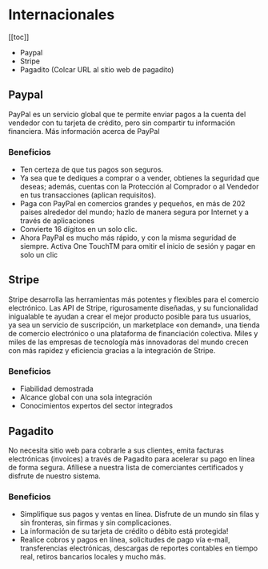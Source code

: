 # Internacionales

[[toc]]

* Paypal
* Stripe
* Pagadito (Colcar URL al sitio web de pagadito)

## Paypal
PayPal es un servicio global que te permite enviar pagos a la cuenta del vendedor con tu tarjeta de crédito, pero sin compartir tu información financiera.
Más información acerca de PayPal

### Beneficios
* Ten certeza de que tus pagos son seguros.
* Ya sea que te dediques a comprar o a vender, obtienes la seguridad que deseas; además, cuentas con la Protección al Comprador o al Vendedor en tus transacciones (aplican requisitos).
* Paga con PayPal en comercios grandes y pequeños, en más de 202 países alrededor del mundo; hazlo de manera segura por Internet y a través de aplicaciones
* Convierte 16 dígitos en un solo clic.
* Ahora PayPal es mucho más rápido, y con la misma seguridad de siempre. Activa One TouchTM para omitir el inicio de sesión y pagar en solo un clic

## Stripe
Stripe desarrolla las herramientas más potentes y flexibles para el comercio electrónico. Las API de Stripe, rigurosamente diseñadas, y su funcionalidad inigualable te ayudan a crear el mejor producto posible para tus usuarios, ya sea un servicio de suscripción, un marketplace «on demand», una tienda de comercio electrónico o una plataforma de financiación colectiva. Miles y miles de las empresas de tecnología más innovadoras del mundo crecen con más rapidez y eficiencia gracias a la integración de Stripe.

### Beneficios
* Fiabilidad demostrada
* Alcance global con una sola integración
* Conocimientos expertos del sector integrados

## Pagadito
No necesita sitio web para cobrarle a sus clientes, emita facturas
electrónicas (invoices) a través de Pagadito para acelerar su pago
en línea de forma segura. Afíliese a nuestra lista de comerciantes
certificados y disfrute de nuestro sistema.

### Beneficios
* Simplifique sus pagos y ventas en línea. Disfrute de
un mundo sin filas y sin fronteras, sin firmas y sin
complicaciones.
* La información de su tarjeta de crédito o débito
está protegida!
* Realice cobros y pagos en línea, solicitudes de pago
vía e-mail, transferencias electrónicas, descargas de
reportes contables en tiempo real, retiros bancarios
locales y mucho más.
